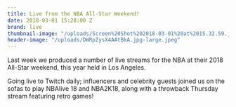 ```yaml
---
title: Live from the NBA All-Star Weekend!
date: 2018-03-01 15:28:00 Z
brand: live
thumbnail-image: "/uploads/Screen%20Shot%202018-03-01%20at%2015.32.59.jpg"
header-image: "/uploads/DWRpZysX4AAtBkA.jpg-large.jpeg"
---
```


Last week we produced a number of live streams for the NBA at their 2018 All-Star weekend, this year held in Los Angeles. 

Going live to Twitch daily; influencers and celebrity guests joined us on the sofas to play NBAlive 18 and NBA2K18, along with a throwback Thursday stream featuring retro games!

